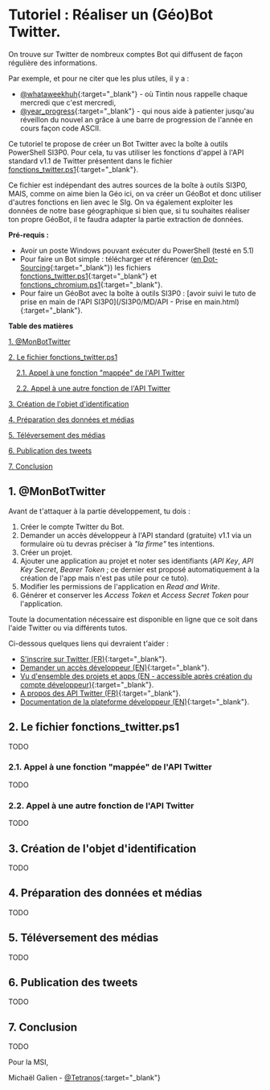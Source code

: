 # Tutoriel : Réaliser un (Géo)Bot Twitter.

On trouve sur Twitter de nombreux comptes Bot qui diffusent de façon régulière des informations.

Par exemple, et pour ne citer que les plus utiles, il y a :
* [@whataweekhuh](https://twitter.com/whataweekhuh){:target="_blank"} - où Tintin nous rappelle chaque mercredi que c'est mercredi,
* [@year_progress](https://twitter.com/year_progress){:target="_blank"} - qui nous aide à patienter jusqu'au réveillon du nouvel an grâce à une barre de progression de l'année en cours façon code ASCII.

Ce tutoriel te propose de créer un Bot Twitter avec la boîte à outils PowerShell SI3P0.
Pour cela, tu vas utiliser les fonctions d'appel à l'API standard v1.1 de Twitter présentent dans le fichier [fonctions_twitter.ps1](https://github.com/CD30-Devil/SI3P0/blob/main/API/PowerShell/fonctions_twitter.ps1){:target="_blank"}.

Ce fichier est indépendant des autres sources de la boîte à outils SI3P0, MAIS, comme on aime bien la Géo ici, on va créer un GéoBot et donc utiliser d'autres fonctions en lien avec le SIg. On va également exploiter les données de notre base géographique si bien que, si tu souhaites réaliser ton propre GéoBot, il te faudra adapter la partie extraction de données.

**Pré-requis :**

* Avoir un poste Windows pouvant exécuter du PowerShell (testé en 5.1)
* Pour faire un Bot simple : télécharger et référencer ([en Dot-Sourcing](https://mcpmag.com/articles/2017/02/02/exploring-dot-sourcing-in-powershell.aspx){:target="_blank"}) les fichiers [fonctions_twitter.ps1](https://github.com/CD30-Devil/SI3P0/blob/main/API/PowerShell/fonctions_twitter.ps1){:target="_blank"} et [fonctions_chromium.ps1](https://github.com/CD30-Devil/SI3P0/blob/main/API/PowerShell/fonctions_chromium.ps1){:target="_blank"}.
* Pour faire un GéoBot avec la boîte à outils SI3P0 : [avoir suivi le tuto de prise en main de l'API SI3P0](/SI3P0/MD/API - Prise en main.html){:target="_blank"}.

**Table des matières**

[1. @MonBotTwitter](#_1)

[2. Le fichier fonctions_twitter.ps1](#_2)

&nbsp;&nbsp;&nbsp;&nbsp;[2.1. Appel à une fonction "mappée" de l'API Twitter](#_21)

&nbsp;&nbsp;&nbsp;&nbsp;[2.2. Appel à une autre fonction de l'API Twitter](#_22)

[3. Création de l'objet d'identification](#_3)

[4. Préparation des données et médias](#_4)

[5. Téléversement des médias](#_5)

[6. Publication des tweets](#_6)

[7. Conclusion](#_7)

## <a name="_1"></a>1. @MonBotTwitter

Avant de t'attaquer à la partie développement, tu dois :
1. Créer le compte Twitter du Bot.
2. Demander un accès développeur à l'API standard (gratuite) v1.1 via un formulaire où tu devras préciser à _"la firme"_ tes intentions.
3. Créer un projet.
4. Ajouter une application au projet et noter ses identifiants (_API Key_, _API Key Secret_, _Bearer Token_ ; ce dernier est proposé automatiquement à la création de l'app mais n'est pas utile pour ce tuto).
5. Modifier les permissions de l'application en _Read and Write_.
6. Générer et conserver les _Access Token_ et _Access Secret Token_ pour l'application.

Toute la documentation nécessaire est disponible en ligne que ce soit dans l'aide Twitter ou via différents tutos.

Ci-dessous quelques liens qui devraient t'aider :
* [S'inscrire sur Twitter (FR)](https://help.twitter.com/fr/using-twitter/create-twitter-account){:target="_blank"}.
* [Demander un accès développeur (EN)](https://developer.twitter.com/en/apply-for-access){:target="_blank"}.
* [Vu d'ensemble des projets et apps (EN - accessible après création du compte développeur)](https://developer.twitter.com/en/portal/projects-and-apps){:target="_blank"}.
* [A propos des API Twitter (FR)](https://help.twitter.com/fr/rules-and-policies/twitter-api){:target="_blank"}.
* [Documentation de la plateforme développeur (EN)](https://developer.twitter.com/en/docs){:target="_blank"}.

## <a name="_2"></a>2. Le fichier fonctions_twitter.ps1

TODO

### <a name="_21"></a>2.1. Appel à une fonction "mappée" de l'API Twitter

TODO

### <a name="_22"></a>2.2. Appel à une autre fonction de l'API Twitter

TODO

## <a name="_3"></a>3. Création de l'objet d'identification

TODO

## <a name="_4"></a>4. Préparation des données et médias

TODO

## <a name="_5"></a>5. Téléversement des médias

TODO

## <a name="_6"></a>6. Publication des tweets

TODO

## <a name="_7"></a>7. Conclusion

TODO

Pour la MSI,

Michaël Galien - [@Tetranos](https://twitter.com/tetranos){:target="_blank"}